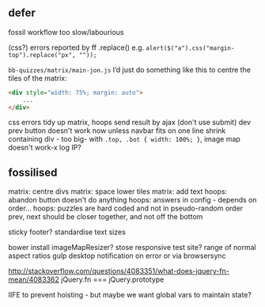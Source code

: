 ## defer



fossil workflow too slow/labourious

(css?) errors reported by ff
.replace() e.g. `alert($("a").css("margin-top").replace("px", ""));`

`bb-quizzes/matrix/main-jon.js`
I’d just do something like this to centre the tiles of the matrix:  

```html
<div style="width: 75%; margin: auto">
    ...
</div>
```

css errors
tidy up matrix, hoops
send result by ajax (don't use submit)
dev prev button doesn't work now unless navbar fits on one line
shrink containing div - too big-
with `.top, .bot { width: 100%; }`, image map doesn't work-x
log IP?

## fossilised

matrix: centre divs
matrix: space lower tiles
matrix: add text
hoops: abandon button doesn't do anything
hoops: answers in config - depends on order...
hoops: puzzles are hard coded and not in pseudo-random order
prev, next should be closer together, and not off the bottom

sticky footer?
standardise text sizes

bower install imageMapResizer?
stose responsive test site?
range of normal aspect ratios
gulp desktop notification on error
or via browsersync

http://stackoverflow.com/questions/4083351/what-does-jquery-fn-mean/4083362 jQuery.fn === jQuery.prototype


IIFE to prevent hoisting - but maybe we want global vars to maintain state?
